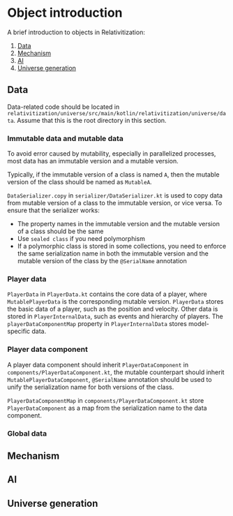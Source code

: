 # Object introduction

A brief introduction to objects in Relativitization:

1. [Data](#data)
2. [Mechanism](#mechanism)
3. [AI](#ai)
4. [Universe generation](#universe-generation)

## Data

Data-related code should be located in `relativitization/universe/src/main/kotlin/relativitization/universe/data`.
Assume that this is the root directory in this section.

### Immutable data and mutable data

To avoid error caused by mutability, especially in parallelized processes, most data has an immutable version and a
mutable version.

Typically, if the immutable version of a class is named `A`, then the mutable version of the class should be named as
`MutableA`.

`DataSerializer.copy` in `serializer/DataSerializer.kt` is used to copy data from mutable version of a class to the
immutable version, or vice versa. To ensure that the serializer works:

* The property names in the immutable version and the mutable version of a class should be the same
* Use `sealed class` if you need polymorphism
* If a polymorphic class is stored in some collections, you need to enforce the same serialization name in both the
  immutable version and the mutable version of the class by the `@SerialName` annotation

### Player data

`PlayerData` in `PlayerData.kt` contains the core data of a player, where `MutablePlayerData` is the corresponding
mutable version. `PlayerData` stores the basic data of a player, such as the position and velocity. Other data is stored
in `PlayerInternalData`, such as events and hierarchy of players. The
`playerDataComponentMap` property in `PlayerInternalData` stores model-specific data.

### Player data component

A player data component should inherit `PlayerDataComponent` in `components/PlayerDataComponent.kt`, the mutable
counterpart should inherit `MutablePlayerDataComponent`, `@SerialName` annotation should be used to unify the
serialization name for both versions of the class.

`PlayerDataComponentMap` in `components/PlayerDataComponent.kt` store `PlayerDataComponent` as a map from the
serialization name to the data component.

### Global data

## Mechanism

## AI

## Universe generation